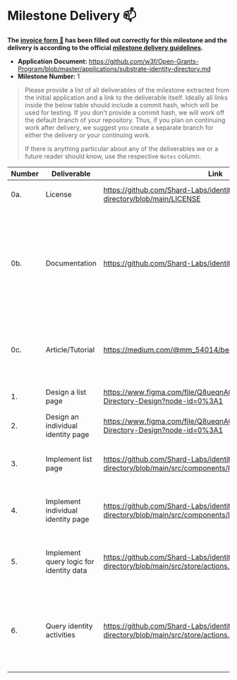 # Milestone Delivery :mailbox:


**The [invoice form :pencil:](https://docs.google.com/forms/d/e/1FAIpQLSfmNYaoCgrxyhzgoKQ0ynQvnNRoTmgApz9NrMp-hd8mhIiO0A/viewform) has been filled out correctly for this milestone and the delivery is according to the official [milestone delivery guidelines](https://github.com/w3f/General-Grants-Program/blob/master/grants/milestone-deliverables-guidelines.md).**  

* **Application Document:** https://github.com/w3f/Open-Grants-Program/blob/master/applications/substrate-identity-directory.md
* **Milestone Number:** 1

> Please provide a list of all deliverables of the milestone extracted from the initial application and a link to the deliverable itself. Ideally all links inside the below table should include a commit hash, which will be used for testing. If you don't provide a commit hash, we will work off the default branch of your repository. Thus, if you plan on continuing work after delivery, we suggest you create a separate branch for either the delivery or your continuing work. 
> 
> If there is anything particular about any of the deliverables we or a future reader should know, use the respective `Notes` column.

| Number | Deliverable | Link | Notes |
| ------------- | ------------- | ------------- |------------- |
| 0a. | License | https://github.com/Shard-Labs/identity-directory/blob/main/LICENSE | Apache 2.0 / MIT / Unlicense |
| 0b. | Documentation | https://github.com/Shard-Labs/identity-directory/tree/main/docs |We will provide both inline documentation of the code and a basic tutorial that explains how the user can utilize the basic application. |
| 0c. | Article/Tutorial | https://medium.com/@mm_54014/bee3878de40e | We will write an article or tutorial that explains the work done as part of the grant. |
| 1. | Design a list page | https://www.figma.com/file/Q8ueqnAQYtDQq4bVgwY1Uf/Identity-Directory-Design?node-id=0%3A1 | Create design mockups in Figma. |
| 2. | Design an individual identity page | https://www.figma.com/file/Q8ueqnAQYtDQq4bVgwY1Uf/Identity-Directory-Design?node-id=0%3A1 | Create design mockups in Figma. |
| 3. | Implement list page | https://github.com/Shard-Labs/identity-directory/blob/main/src/components/Identities | Build UI components in VueJS used in the identity list page. | 
| 4. | Implement individual identity page | https://github.com/Shard-Labs/identity-directory/blob/main/src/components/Identity  | Build UI components in VueJS used in the individual identity page. 
| 5. | Implement query logic for identity data | https://github.com/Shard-Labs/identity-directory/blob/main/src/store/actions.ts#L87 | Implement query logic which will be used to retrieve identity data. |  
| 6. | Query identity activities | https://github.com/Shard-Labs/identity-directory/blob/main/src/store/actions.ts#L104 | Implement query logic which will be used to retrieve activities indicative of a member’s reputation. |   

